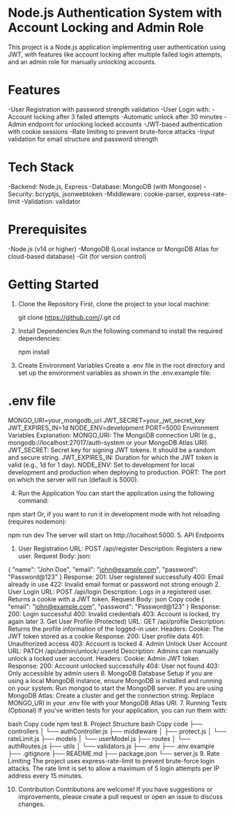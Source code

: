 # Node.js Authentication System with Account Locking and Admin Role
This project is a Node.js application implementing user authentication using JWT, with features like account locking after multiple failed login attempts, and an admin role for manually unlocking accounts.

# Features
  -User Registration with password strength validation
  -User Login with:
      -Account locking after 3 failed attempts
      -Automatic unlock after 30 minutes
  -Admin endpoint for unlocking locked accounts
  -JWT-based authentication with cookie sessions
  -Rate limiting to prevent brute-force attacks
  -Input validation for email structure and password strength

# Tech Stack
  -Backend: Node.js, Express
  -Database: MongoDB (with Mongoose)
  -Security: bcryptjs, jsonwebtoken
  -Middleware: cookie-parser, express-rate-limit
  -Validation: validator

# Prerequisites
  -Node.js (v14 or higher)
  -MongoDB (Local instance or MongoDB Atlas for cloud-based database)
  -Git (for version control)

# Getting Started

1. Clone the Repository
  First, clone the project to your local machine:

    git clone https://github.com/<your-username>/<repository-name>.git
    cd <repository-name>
    
2. Install Dependencies
  Run the following command to install the required dependencies:
  
    npm install
3. Create Environment Variables
  Create a .env file in the root directory and set up the environment variables as shown in the .env.example file:

# .env file
  MONGO_URI=your_mongodb_uri
  JWT_SECRET=your_jwt_secret_key
  JWT_EXPIRES_IN=1d
  NODE_ENV=development
  PORT=5000
  Environment Variables Explanation:
  MONGO_URI: The MongoDB connection URI (e.g., mongodb://localhost:27017/auth-system or your MongoDB Atlas URI).
  JWT_SECRET: Secret key for signing JWT tokens. It should be a random and secure string.
  JWT_EXPIRES_IN: Duration for which the JWT token is valid (e.g., 1d for 1 day).
  NODE_ENV: Set to development for local development and production when deploying to production.
  PORT: The port on which the server will run (default is 5000).

4. Run the Application
You can start the application using the following command:



npm start
Or, if you want to run it in development mode with hot reloading (requires nodemon):


npm run dev
The server will start on http://localhost:5000.
5. API Endpoints
1. User Registration
URL: POST /api/register
Description: Registers a new user.
Request Body:
json:

{
  "name": "John Doe",
  "email": "john@example.com",
  "password": "Password@123"
}
Response:
201: User registered successfully
400: Email already in use
422: Invalid email format or password not strong enough
2. User Login
URL: POST /api/login
Description: Logs in a registered user. Returns a cookie with a JWT token.
Request Body:
json
Copy code
{
  "email": "john@example.com",
  "password": "Password@123"
}
Response:
200: Login successful
400: Invalid credentials
403: Account is locked, try again later
3. Get User Profile (Protected)
URL: GET /api/profile
Description: Returns the profile information of the logged-in user.
Headers:
Cookie: The JWT token stored as a cookie
Response:
200: User profile data
401: Unauthorized access
403: Account is locked
4. Admin Unlock User Account
URL: PATCH /api/admin/unlock/:userId
Description: Admins can manually unlock a locked user account.
Headers:
Cookie: Admin JWT token
Response:
200: Account unlocked successfully
404: User not found
403: Only accessible by admin users
6. MongoDB Database Setup
If you are using a local MongoDB instance, ensure MongoDB is installed and running on your system.
Run mongod to start the MongoDB server.
If you are using MongoDB Atlas:
Create a cluster and get the connection string.
Replace MONGO_URI in your .env file with your MongoDB Atlas URI.
7. Running Tests (Optional)
If you've written tests for your application, you can run them with:

bash
Copy code
npm test
8. Project Structure
bash
Copy code
├── controllers
│   └── authController.js
├── middleware
│   ├── protect.js
│   └── rateLimit.js
├── models
│   └── userModel.js
├── routes
│   └── authRoutes.js
├── utils
│   └── validators.js
├── .env
├── .env.example
├── .gitignore
├── README.md
├── package.json
└── server.js
9. Rate Limiting
The project uses express-rate-limit to prevent brute-force login attacks. The rate limit is set to allow a maximum of 5 login attempts per IP address every 15 minutes.

10. Contribution
Contributions are welcome! If you have suggestions or improvements, please create a pull request or open an issue to discuss changes.

